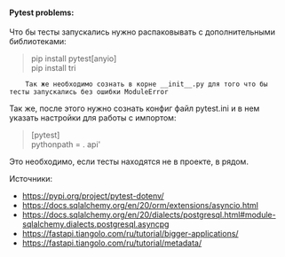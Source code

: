 

#### Pytest problems:
Что бы тесты запускались нужно распаковывать с дополнительными библиотеками: <br>
> pip install pytest[anyio] <br>
> pip install tri

        Так же необходимо сознать в корне __init__.py для того что бы тесты запускались без ошибки ModuleError
Так же, после этого нужно сознать конфиг файл pytest.ini и в нем указать настройки для работы с импортом:
> [pytest] <br>
> pythonpath = . api'

Это необходимо, если тесты находятся не в проекте, в рядом.

Источники:
- https://pypi.org/project/pytest-dotenv/
- https://docs.sqlalchemy.org/en/20/orm/extensions/asyncio.html
- https://docs.sqlalchemy.org/en/20/dialects/postgresql.html#module-sqlalchemy.dialects.postgresql.asyncpg
- https://fastapi.tiangolo.com/ru/tutorial/bigger-applications/
- https://fastapi.tiangolo.com/ru/tutorial/metadata/

